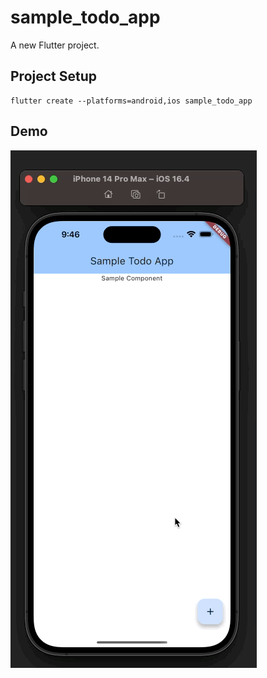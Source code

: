 # sample_todo_app

A new Flutter project.

## Project Setup

```
flutter create --platforms=android,ios sample_todo_app
```

## Demo
![demo](./demo_a55e967.gif)
